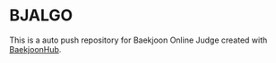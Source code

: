 # BJALGO
This is a auto push repository for Baekjoon Online Judge created with [BaekjoonHub](https://github.com/BaekjoonHub/BaekjoonHub).
